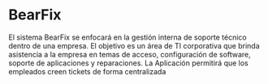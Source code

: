 # BearFix
El sistema BearFix se enfocará en la gestión interna de soporte técnico dentro de una empresa. El objetivo es un área de TI corporativa que brinda asistencia a la empresa en temas de acceso, configuración de software, soporte de aplicaciones y reparaciones. La Aplicación permitirá que los empleados creen tickets de forma centralizada
